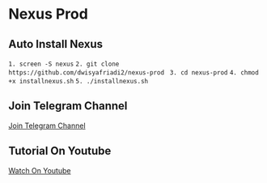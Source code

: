 # Nexus Prod
## Auto Install Nexus
`` 1. screen -S nexus
``
`` 2. git clone https://github.com/dwisyafriadi2/nexus-prod 
``
`` 3. cd nexus-prod
``
`` 4. chmod +x installnexus.sh
``
`` 5. ./installnexus.sh
``
## Join Telegram Channel
[Join Telegram Channel](https://t.me/dasarpemulung)

## Tutorial On Youtube
[Watch On Youtube](https://www.youtube.com/@dasarpemulung)